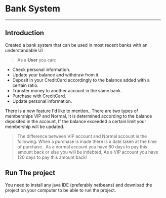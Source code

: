 
# Bank System
***

## Introduction

Created a bank system that can be used in most recent banks with an understandable UI
> As a **User** you can:
- Check personal information.
- Update your balance and withdraw from it.
- Deposit in your CreditCard accordingly to the balance added with a certain ratio.
- Transfer money to another account in the same bank.
- Purchase with CreditCard.
- Update personal information.

There is a new feature I'd like to mention.. There are two types of memberships VIP and Normal, It is determined according to the balance deposited in the account, If the balance exceeded a certain limit your membership will be updated.

> The difference between VIP account and Normal account is the following:
When a purchase is made there is a date taken at the time of purchase.. As a normal account you have 60 days to pay this amount back or else you will be indebted, As a VIP account you have 120 days to pay this amount back! 


## Run The project

You need to install any java IDE (preferably netbeans) and download the project on your computer to be able to run the project.
